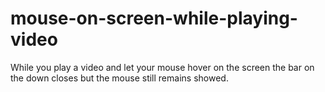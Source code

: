 # mouse-on-screen-while-playing-video

While you play a video and let your mouse hover on the screen the bar on the down closes but the mouse still remains showed.

